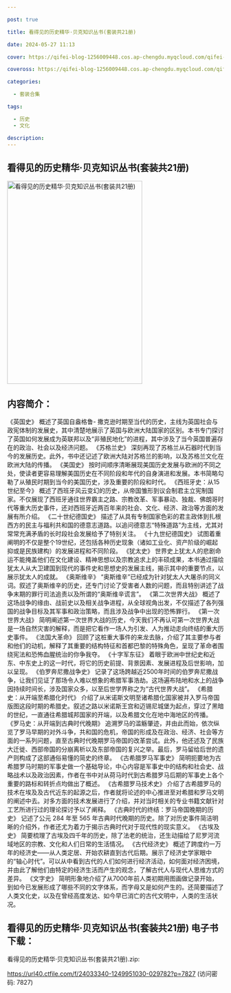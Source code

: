 ```yaml
---

post: true

title: 看得见的历史精华·贝克知识丛书(套装共21册)

date: 2024-05-27 11:13

cover: https://qifei-blog-1256009448.cos.ap-chengdu.myqcloud.com/qifei-blog/6634ab070ea9cb1403895aa4.jpg

coveross: https://qifei-blog-1256009448.cos.ap-chengdu.myqcloud.com/qifei-blog/6634ab070ea9cb1403895aa4.jpg

categories:

  - 套装合集

tags:

  - 历史
  - 文化

description:
---
```


## 看得见的历史精华·贝克知识丛书(套装共21册)
<img alt="看得见的历史精华·贝克知识丛书(套装共21册) " class="aligncenter loaded" data-was-processed="true" decoding="async" fetchpriority="high" height="471" src="https://qifei-blog-1256009448.cos.ap-chengdu.myqcloud.com/qifei-blog/6634ab070ea9cb1403895aa4.jpg " style="cursor: zoom-in;" width="314"/>

## 内容简介：

《英国史》 概述了英国自盎格鲁- 撒克逊时期至当代的历史，主线为英国社会与政宪体制的发展史，其中清楚地展示了英国与欧洲大陆国家的区别。本书专门探讨了英国如何发展成为英联邦以及“非殖民地化”的进程，其中涉及了当今英国普遍存在的政治、社会以及经济问题。 《苏格兰史》 深刻再现了苏格兰从石器时代到当今的发展历史。此外，书中还记述了欧洲大陆对苏格兰的影响，以及苏格兰文化在欧洲大陆的传播。 《美国史》 按时间顺序清晰展现美国历史发展与欧洲的不同之处，使读者更容易理解美国历史在不同阶段和年代的自身演进和发展。本书简略勾勒了从殖民时期到当今的美国历史，涉及重要的阶段和时代。 《西班牙史：从15世纪至今》 概述了西班牙风云变幻的历史，从帝国雏形到议会制君主立宪制国家。不仅展现了西班牙通往世界霸主之路、宗教改革、军事暴动、独裁、佛朗哥时代等重大历史事件，还对西班牙近两百年来的社会、文化、经济、政治等方面的发展有所介绍。 《二十世纪德国史》 描述了从具有专制国家色彩的君主政体到扎根西方的民主与福利共和国的德意志道路。以追问德意志“特殊道路”为主线，尤其对常常充满矛盾的长时段社会发展给予了特别关注。 《十九世纪德国史》 试图着重阐明的不仅是整个19世纪，还包括各种历史现象（诸如工业化、资产阶级的崛起抑或是民族建构）的发展进程和不同阶段。 《犹太史》 世界史上犹太人的悲剧命运不能掩盖他们在文化建设、精神思想以及宗教追求上的丰硕成果，本书通过描绘犹太人从大卫建国到现代的事件史和思想史的发展主线，揭示其中的重要节点，以展示犹太人的成就。 《奥斯维辛》 “奥斯维辛”已经成为针对犹太人大屠杀的同义词。叙述了奥斯维辛的历史，还专门讨论了受害者人数的问题，而且特别讲述了战争末期的罪行司法追责以及所谓的“奥斯维辛谎言”。 《第二次世界大战》 概述了这场战争的缘由、战前史以及相关战争进程，从全球视角出发，不仅描述了各列强国的战争目标及其军事和政治策略，而且涉及战争中出现的恐怖罪行。 《第一次世界大战》 简明阐述第一次世界大战的历史，今天我们不再认可第一次世界大战是一场自然灾害的解释，而是把它看作一场人为引发、人为推动走向终结的重大历史事件。 《法国大革命》 回顾了这桩重大事件的来龙去脉，介绍了其主要参与者和他们的动机，解释了其重要的结构特征和首都巴黎的特殊角色，呈现了革命者围绕宪法和恐怖血腥统治的你争我夺。 《十字军东征》 着眼于欧洲中世纪史和近东、中东史上的这一时代，将它的历史前提、背景因素、发展进程及后世影响，加以呈现。 《伯罗奔尼撒战争史》 记录了这场跨越近2500年时间的伯罗奔尼撒战争，让我们见证了那场令人难以想象的希腊军事浩劫。这场遍布陆地和水上的战争因持续时间长，涉及国家众多，以至后世学界称之为“古代世界大战”。 《希腊史：从开端至希腊化时代》 介绍了从米诺斯文明至诸希腊化国家被并入罗马帝国版图这段时期的希腊史。叙述之路以米诺斯王宫和迈锡尼城堡为起点，穿过了黑暗的世纪，一直通往希腊城邦国家的开端，以及希腊文化在地中海地区的传播。 《罗马史：从开端到古典时代晚期》 追溯罗马的滥觞肇迹，并由此而始，依次纵览了罗马早期的对外斗争，共和国的危机，帝国的形成及在政治、经济、社会等方面的一系列问题，直至古典时代晚期罗马帝国的改革尝试。此外，他还述及了民族大迁徙、西部帝国的分崩离析以及东部帝国的复兴之举。最后，罗马留给后世的遗产则构成了这部通俗易懂的简史的终章。 《古希腊罗马军事史》 简明扼要地为古希腊罗马时期的军事史做一个基础导论，中心内容是军事史中的结构和社会史、战略战术以及政治因素，作者在书中对从荷马时代到古希腊罗马后期的军事史上各个重要的路标和转折点均做出了概述。 《古希腊罗马技术史》 介绍了古希腊罗马的技术在埃及及古代近东的起源之后，作者就将论述的中心推进至对希腊和罗马文明的阐述中去。对多方面的技术发展进行了介绍，并对当时相关的专业书籍文献针对工艺所进行过的理论探讨予以了阐释。 《古典时代的终结：罗马帝国晚期的历史》 记述了公元 284 年至 565 年古典时代晚期的历史。除了对历史事件简洁明晰的介绍外，作者还尤为着力于揭示古典时代对于现代性的现实意义。 《古埃及史》 简要梳理了古埃及四千年的历史，除了法老的统治，还生动描绘了尼罗河流域地区的宗教、文化和人们日常的生活情况。 《古代经济史》 概述了跨度约一万年的经济史——从人类定居、开始农耕直到古代后期。展示了经济史学家眼中的“轴心时代”。可以从中看到古代的人们如何进行经济活动，如何面对经济困境，并由此了解他们由特定的经济生活而产生的观念，了解古代人与现代人思维方式的差异。 《文字史》 简明形象地介绍了从7000年前人类初期用图画做记录开始，到如今已发展形成了哪些不同的文字体系，而字母又是如何产生的。还简要描述了人类文化史，以及在曾经高度发达、如今早已消亡的古代文明中，人类的生活状况。

## 看得见的历史精华·贝克知识丛书(套装共21册) 电子书下载：
看得见的历史精华·贝克知识丛书(套装共21册).zip: 

https://url40.ctfile.com/f/24033340-1249951030-029782?p=7827 (访问密码: 7827)

